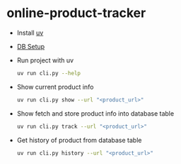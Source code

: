 # online-product-tracker

- Install [uv](https://docs.astral.sh/uv/getting-started/installation/)

- [DB Setup](./tracker/storage/README.md)

- Run project with uv

  ```bash
  uv run cli.py --help
  ```

- Show current product info

  ```bash
  uv run cli.py show --url "<product_url>"
  ```

- Show fetch and store product info into database table

  ```bash
  uv run cli.py track --url "<product_url>"
  ```

- Get history of product from database table
  ```bash
  uv run cli.py history --url "<product_url>"
  ```
